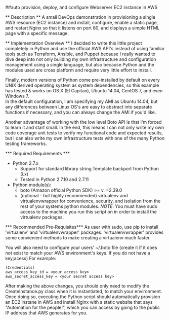 ##auto provision, deploy, and configure Webserver EC2 instance in AWS

** Description **
A small DevOps demonstration in provisioning a single AWS resource (EC2 instance)
and install, configure, enable a static page, and restart Nginx so that it 
listens on port 80, and displays a simple HTML page with a specific message.

** Implementation Overview **
I decided to write this little project completely in Python and use the official 
AWS API's instead of using familiar tools such as Terraform, Ansible, and Puppet
because I really wanted to dive deep into not only building my own infrastructure and 
configuration management using a single language, but also because Python and 
the modules used are cross platform and require very little effort to install. 

Finally, modern versions of Python come pre-installed by default on every UNIX 
derived operating system as system dependencies, so this example has tested & 
works on OS X (El Capitan), Ubuntu 14.04, CentOS 7, and even Windows 7.  
In the default configuration, I am specifying my AMI as Ubuntu 14.04, 
but any differences between Linux OS's are easy to abstract into separate
functions if necessary, and you can always change the AMI if you'd like.

Another advantage of working with the low level Boto API is that I'm forced to
learn it and start small.  In the end, this means I can not only write my own 
code coverage unit tests to verify my functional code and expected results, but 
I can also write my own infrastructure tests with one of the many Python
testing frameworks.

*** Required Requirements ***
- Python 2.7.x
  * Support for standard library string.Template backport from Python 3.x)
  * Tested in Python 2.7.10 and 2.7.11
- Python module(s): 
  * boto (Amazon official Python SDK) >= v. =2.39.0
  * (optional - but highly recommended) virtualenv and virtualenvwrapper for 
    convenience, security, and isolation from the rest of your systems python 
    modules.  *NOTE*: You must have sudo access to the machine you run this
    script on in order to install the virtualenv packages.

*** Recommended Pre-Requisites***
As user with sudo, use pip to install 'virtualenv' and 'virtualenvwrapper' packages.  'virtualenvwrapper' provides some convienient methods to make creating a virtualenv much faster.

You will also need to configure your users' ~/.boto file (create it if it does not exist to match your AWS environment's keys.
If you do not have a key;acess)
For example:

    [Credentials]
    aws_access_key_id = <your access key>
    aws_secret_access_key = <your secret access key>
    

After making the above changes, you should only need to modify the CreateInstance.py class when it is instantiated, to match your environment.  Once doing so, executing the Python script should automatically provision an EC2 instane in AWS and install Nginx with a static website that says "Automation for the people!", which you can access by going to the public IP address that AWS generates for you.

